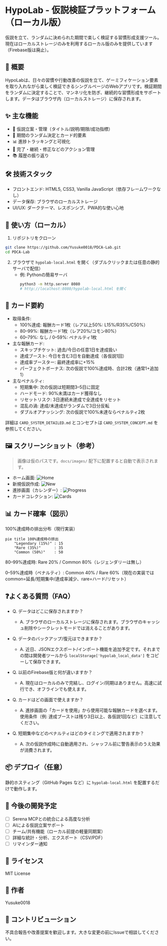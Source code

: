 # HypoLab - 仮説検証プラットフォーム（ローカル版）

仮説を立て、ランダムに決められた期間で楽しく検証する習慣形成支援ツール。現在はローカルストレージのみを利用するローカル版のみを提供しています（Firebase版は廃止）。

## 🎯 概要

HypoLabは、日々の習慣や行動改善の仮説を立て、ゲーミフィケーション要素を取り入れながら楽しく検証できるシングルページのWebアプリです。検証期間をランダムに決定することで、マンネリ化を防ぎ、継続的な習慣形成をサポートします。データはブラウザ内（ローカルストレージ）に保存されます。

## ✨ 主な機能

- 🧪 仮説立案・管理（タイトル/説明/期限/成功指標）
- 🎲 期間のランダム決定とカード的要素
- 📊 進捗トラッキングと可視化
- 🎉 完了・継続・修正などのアクション管理
- 📚 履歴の振り返り

## 🛠️ 技術スタック

- フロントエンド: HTML5, CSS3, Vanilla JavaScript（依存フレームワークなし）
- データ保存: ブラウザのローカルストレージ
- UI/UX: ダークテーマ、レスポンシブ、PWA的な使い心地

## 🚀 使い方（ローカル）

1. リポジトリをクローン
```bash
git clone https://github.com/Yusuke0018/PDCA-Lab.git
cd PDCA-Lab
```
2. ブラウザで `hypolab-local.html` を開く（ダブルクリックまたは任意の静的サーバで配信）
   - 例: Pythonの簡易サーバ
     ```bash
     python3 -m http.server 8080
     # http://localhost:8080/hypolab-local.html を開く
     ```

## 🎴 カード要約

- 取得条件:
  - 100%達成: 報酬カード1枚（レア以上50%: L15%/R35%/C50%）
  - 80–99%: 報酬カード1枚（レア20%/コモン80%）
  - 60–79%: なし / 0–59%: ペナルティ1枚
- 主な報酬カード:
  - スキップチケット: 過去/今日の任意1日を達成扱い
  - 達成ブースト: 今日を含む3日を自動達成（各仮説1回）
  - 達成率ブースター: 最終達成率に+15%
  - パーフェクトボーナス: 次の仮説で100%達成時、合計2枚（通常1+追加1）
- 主なペナルティ:
  - 短期集中: 次の仮説は短期間3–5日に固定
  - ハードモード: 90%未満はカード獲得なし
  - リセットリスク: 3日連続未達成で全達成をリセット
  - 混乱の渦: 達成/未達成がランダムで3日分反転
  - ダブルオアナッシング: 次の仮説で100%未達ならペナルティ2枚

詳細は `CARD_SYSTEM_DETAILED.md` とコンセプトは `CARD_SYSTEM_CONCEPT.md` を参照してください。

## 🖼️ スクリーンショット（参考）

> 画像は仮のパスです。`docs/images/` 配下に配置すると自動で表示されます。

- ホーム画面: ![Home](docs/images/home.png)
- 新規仮説作成: ![New](docs/images/new.png)
- 進捗画面（カレンダー）: ![Progress](docs/images/progress.png)
- カードコレクション: ![Cards](docs/images/cards.png)

## 📊 カード確率（図示）

100%達成時の排出分布（現行実装）

```mermaid
pie title 100%達成時の排出
    "Legendary (15%)" : 15
    "Rare (35%)"      : 35
    "Common (50%)"    : 50
```

80–99%達成時: Rare 20% / Common 80%（レジェンダリーは無し）

0–59%達成時（ペナルティ）: Common 40% / Rare 60%（現在の実装では common=延長/短期集中/達成率減少、rare=ハード/リセット）

## ❓よくある質問（FAQ）

- Q. データはどこに保存されますか？
  - A. ブラウザのローカルストレージに保存されます。ブラウザのキャッシュ削除やシークレットモードでは消えることがあります。

- Q. データのバックアップ/復元はできますか？
  - A. 近日、JSONエクスポート/インポート機能を追加予定です。それまでの間は開発者ツールから `localStorage['hypolab_local_data']` をコピーして保存できます。

- Q. 以前のFirebase版と何が違いますか？
  - A. 現在はローカルのみで完結し、ログイン/同期はありません。高速に試行でき、オフラインでも使えます。

- Q. カードはどの画面で使えますか？
  - A. 進捗画面の「カードを使用」から使用可能な報酬カードを選べます。使用条件（例: 達成ブーストは残り3日以上、各仮説1回など）に注意してください。

- Q. 短期集中などのペナルティはどのタイミングで適用されますか？
  - A. 次の仮説作成時に自動適用され、シャッフル前に警告表示のうえ効果が消費されます。

## 📦 デプロイ（任意）

静的ホスティング（GitHub Pages など）に `hypolab-local.html` を配置するだけで動作します。

## 🔧 今後の開発予定

- [ ] Serena MCPとの統合による高度な分析
- [ ] AIによる仮説立案サポート
- [ ] チーム/共有機能（ローカル前提の軽量同期案）
- [ ] 詳細な統計・分析、エクスポート（CSV/PDF）
- [ ] リマインダー通知

## 📄 ライセンス

MIT License

## 👤 作者

Yusuke0018

## 🤝 コントリビューション

不具合報告や改善提案を歓迎します。大きな変更の前にIssueで相談してください。
